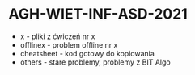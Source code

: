 # AGH-WIET-INF-ASD-2021
* x - pliki z ćwiczeń nr x
* offlinex - problem offline nr x
* cheatsheet - kod gotowy do kopiowania
* others - stare problemy, problemy z BIT Algo
